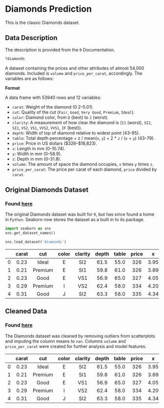 # Diamonds Prediction

This is the classic Diamonds dataset.

## Data Description 

The description is provided from the `R` Documentation. 

```R
?diamonds
```
A dataset containing the prices and other attributes of almost 54,000 diamonds. Included is `volume` and `price_per_carat`, accordingly. The variables are as follows:

**Format**

A data frame with 53940 rows and 12 variables:

- `carat`: Weight of the diamond (0.2–5.01). 
- `cut`: Quality of the cut (`Fair`, `Good`, `Very Good`, `Premium`, `Ideal`).
- `color`: Diamond color, from `D` (best) to `J` (worst).
- `clarity`: A measurement of how clear the diamond is (`I1` (worst), `SI2`, `SI1`, `VS2`, `VS1`, `VVS2`, `VVS1`, `IF` (best)).
- `depth`:	Width of top of diamond relative to widest point (43–95).
- `table`: Total depth percentage = z / mean(`x`, `y`) = 2 * `z` / (`x` + `y`) (43–79).	
- `price`: Price in US dollars (\$326–\$18,823).	
- `x`: Length in mm (0–10.74).
- `y`: Width in mm (0–58.9).
- `z`: Depth in mm (0–31.8).
- `volume`: The amount of space the diamond occupies, `x` times `y` times `z`.
- `price_per_carat`: The price per carat of each diamond, `price` divided by `carat`.

## Original Diamonds Dataset

### Found [here](https://github.com/kyle-w-brown/diamonds-prediction/blob/main/data/diamonds.csv)

The original Diamonds dataset was built for `R`, but has since found a home in `Python`. Seaborn now stores the dataset as a built in to its package. 

```python
import seaborn as sns
sns.get_dataset_names()

sns.load_dataset('diamonds')
```

|   |  carat |    cut	  | color	| clarity	| depth	| table	| price	|  x   |   y	|   z  |
|:-:|:------:|:--------:|:-----:|:-------:|:-----:|:-----:|:-----:|:----:|:----:|:----:|
| 0	|  0.23	 |   Ideal  |   E	  |   SI2 	|  61.5	|  55.0	|  326 	| 3.95 | 3.98 |	2.43 |
| 1	|  0.21	 |  Premium	|   E   |   SI1	  |  59.8	|  61.0	|  326  | 3.89 | 3.84 |	2.31 |
| 2	|  0.23	 |   Good	  |   E	  |   VS1   |  56.9	|  65.0	|  327  | 4.05 | 4.07 |	2.31 |
| 3	|  0.29	 |  Premium	|   I   |   VS2 	|  62.4	|  58.0	|  334  | 4.20 | 4.23 |	2.63 |
| 4	|  0.31	 |   Good	  |   J   |   SI2 	|  63.3	|  58.0	|  335	| 4.34 | 4.35 |	2.75 |


## Cleaned Data

### Found [here](https://github.com/kyle-w-brown/diamonds-prediction/blob/main/data/diamonds_cleaned.csv)

The Diamonds dataset was cleaned by removing outliers from scatterplots and imputing the column means to `nan`. Columns `volume` and `price_per_carat` were created for further analysis and model features. 

|   |  carat |    cut	  | color	| clarity	| depth	| table	| price	|  x   |   y	|   z  | volume | price_per_carat |
|:-:|:------:|:--------:|:-----:|:-------:|:-----:|:-----:|:-----:|:----:|:----:|:----:|:------:|:----------------:|
| 0	|  0.23	 |   Ideal  |   E	  |   SI2 	|  61.5	|  55.0	|  326 	| 3.95 | 3.98 |	2.43 | 38.202 |      1417.39     |
| 1	|  0.21	 |  Premium	|   E   |   SI1	  |  59.8	|  61.0	|  326  | 3.89 | 3.84 |	2.31 | 34.506 |      1552.38     |
| 2	|  0.23	 |   Good	  |   E	  |   VS1   |  56.9	|  65.0	|  327  | 4.05 | 4.07 |	2.31 | 38.077 |      1421.74     |
| 3	|  0.29	 |  Premium	|   I   |   VS2 	|  62.4	|  58.0	|  334  | 4.20 | 4.23 |	2.63 | 46.725 |      1151.72     |
| 4	|  0.31	 |   Good	  |   J   |   SI2 	|  63.3	|  58.0	|  335	| 4.34 | 4.35 |	2.75 | 51.917 |      1080.65     |


